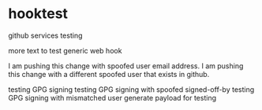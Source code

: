 hooktest
========

github services testing

more text to test generic web hook

I am pushing this change with spoofed user email address.
I am pushing this change with a different spoofed user that exists in github.

testing GPG signing
testing GPG signing with spoofed signed-off-by
testing GPG signing with mismatched user
generate payload for testing
